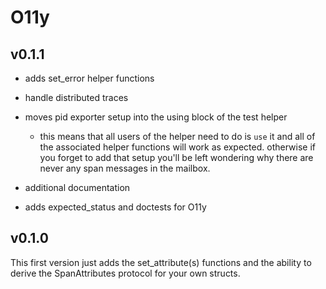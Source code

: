 # O11y

## v0.1.1

- adds set_error helper functions

- handle distributed traces

- moves pid exporter setup into the using block of the test helper

    - this means that all users of the helper need to do is `use` it and all
      of the associated helper functions will work as expected. otherwise if
      you forget to add that setup you'll be left wondering why there are
      never any span messages in the mailbox.

- additional documentation

- adds expected_status and doctests for O11y

## v0.1.0

This first version just adds the set_attribute(s) functions and the ability to derive the SpanAttributes protocol for
your own structs.